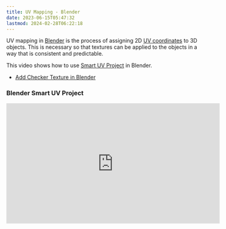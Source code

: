 ```yaml
---
title: UV Mapping - Blender
date: 2023-06-15T05:47:32
lastmod: 2024-02-28T06:22:18
---
```


UV mapping in [Blender](./blender.md) is the process of assigning 2D [UV coordinates](../uv-coordinates.md) to 3D objects. This is necessary so that textures can be applied to the objects in a way that is consistent and predictable.

This video shows how to use [Smart UV Project](https://youtu.be/MkT4xIhoaLM) in Blender.

- [Add Checker Texture in Blender](https://youtu.be/gv8tQS9bSb8)

<div class="video-grid">

<div class="video-card">

### Blender Smart UV Project

<div class="iframe-16-9-container">
<iframe class="youTubeIframe" width="560" height="315" src="https://www.youtube.com/embed/MkT4xIhoaLM?rel=0" title="YouTube video player" frameborder="0" allow="accelerometer; autoplay; clipboard-write; encrypted-media; gyroscope; picture-in-picture; web-share" allowfullscreen></iframe>
</div>
</div>

</div>
